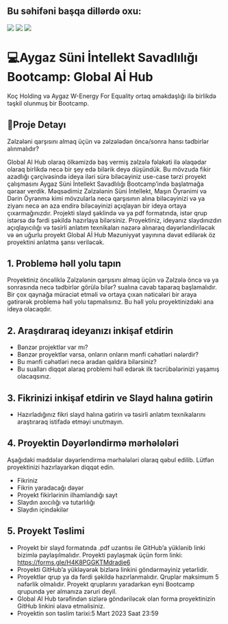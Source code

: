 ## Bu səhifəni başqa dillərdə oxu:
<a href="README.en.md"><img src="https://img.shields.io/badge/-ENGLISH-red?style=for-the-badge"></a>
<a href="README.md"><img src="https://img.shields.io/badge/-T%C3%9CRK%C3%87E-red?style=for-the-badge"></a>
<a href="README.az.md"><img src="https://img.shields.io/badge/-AZ%C6%8FRBAYCANCA-red?style=for-the-badge"></a>

# 💻Aygaz Süni İntellekt Savadlılığı Bootcamp: Global Aİ Hub

Koç Holding və Aygaz W-Energy For Equality ortaq əməkdaşlığı ilə birlikdə təşkil olunmuş bir Bootcamp.

## 🧩Proje Detayı

Zəlzələni qarşısını almaq üçün və zəlzələdən öncə/sonra hansı tədbirlər alınmalıdır?

Global AI Hub olaraq ölkəmizdə baş vermiş zəlzələ fəlakəti ilə əlaqədar olaraq birlikdə necə bir şey edə bilərik deyə düşündük. Bu mövzuda fikir azadlığı çərçivəsində ideya iləri sürə biləcəyiniz use-case tərzi proyekt çalışmasını Aygaz Süni İntellekt Savadlılığı Bootcamp’ində başlatmağa qəraar verdik. Məqsədimiz Zəlzələnin Süni İntellekt, Maşın Öyrənimi və Dərin Öyrənmə kimi mövzularla necə qarşısının alına biləcəyinizi və ya ziyanı necə ən aza endirə biləcəyinizi açıqlayan bir ideya ortaya çıxarmağınızdır. Projekti slayd şəklində və ya pdf formatında, istər qrup istərsə də fərdi şəkildə hazırlaya bilərsiniz. Proyektiniz, ideyanız slaydınızdın açıqlayıcılığı və təsirli anlatım texnikaları nəzərə alınaraq dəyərləndiriləcək və ən uğurlu proyekt Global Aİ Hub Məzuniyyət yayınına dəvət edilərək öz proyektini anlatma şansı veriləcək.
 

## 1. Problemə həll yolu tapın
Proyektiniz öncəliklə Zəlzələnin qarşısını almaq üçün və Zəlzələ öncə və ya sonrasında necə tədbirlər görülə bilər? sualına cavab taparaq başlamalıdır.
Bir çox qaynağa müraciət etməli və ortaya çıxan nəticələri bir araya gətirərək problemə həll yolu tapmalısınız. Bu həll yolu proyektinizdəki ana ideya olacaqdır.

## 2. Araşdıraraq ideyanızı inkişaf etdirin
- Bənzər projektlər var mı?
- Bənzər proyektlər varsa, onların onların mənfi cəhətləri nələrdir?
- Bu mənfi cəhətləri necə aradan qaldıra bilərsiniz?
-  Bu sualları diqqət alaraq problemi həll edərək ilk təcrübələrinizi yaşamış olacaqsınız.

## 3. Fikrinizi inkişaf etdirin ve Slayd halına gətirin
- Hazırladığınız fikri slayd halına gətirin və təsirli anlatım texnikalarını araştıraraq istifadə etməyi unutmayın.

## 4. Proyektin Dəyərləndirmə mərhələləri
Aşağıdaki maddələr dəyərlendirmə mərhələləri olaraq qəbul edilib. Lütfən proyektinizi hazırlayarkən diqqət edin.
- Fikriniz 
- Fikrin yaradacağı dəyər
- Proyekt fikirlərinin ilhamlandığı sayt 
- Slaydın axıcılığı və tutarlılığı
- Slaydın içindəkilər

## 5. Proyekt Təslimi

- Proyekt bir slayd formatında .pdf uzantısı ile GitHub’a yüklənib linki bizimlə paylaşılmalıdır. Proyekti paylaşmak üçün form linki: https://forms.gle/H4K8PGGKTMdradje6
- Proyekti GitHub’a yükləyərək bizlərə linkini göndərməyiniz yetərlidir.
- Proyektlər qrup ya da fərdi şəkildə hazırlanmalıdır. Qruplar maksimum 5 nəfərlik olmalıdır. Proyekt qruplarını yaradarkən eyni Bootcamp qrupunda yer almanıza zəruri deyil.
- Global AI Hub tərəfindən sizlərə göndəriləcək olan forma proyektinizin GitHub linkini əlavə etməlisiniz.
- Proyektin son təslim tarixi:5 Mart 2023 Saat 23:59
